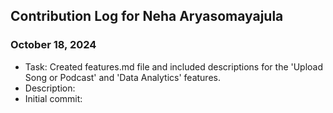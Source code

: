 ## Contribution Log for Neha Aryasomayajula

### October 18, 2024
- Task: Created features.md file and included descriptions for the 'Upload Song or Podcast' and 'Data Analytics' features. 
- Description:
- Initial commit:
